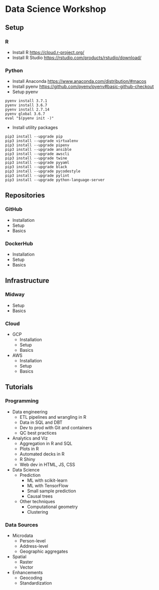 # Data Science Workshop

## Setup

### R
* Install R
https://cloud.r-project.org/
* Install R Studio
https://rstudio.com/products/rstudio/download/

### Python
* Install Anaconda
https://www.anaconda.com/distribution/#macos
* Install pyenv
https://github.com/pyenv/pyenv#basic-github-checkout
* Setup pyenv
```
pyenv install 3.7.1
pyenv install 3.6.7
pyenv install 2.7.14
pyenv global 3.6.7
eval "$(pyenv init -)"
```
* Install utility packages
```
pip3 install --upgrade pip
pip3 install --upgrade virtualenv
pip3 install --upgrade pipenv
pip3 install --upgrade ansible
pip3 install --upgrade awscli
pip3 install --upgrade twine
pip3 install --upgrade pyyaml
pip3 install --upgrade black
pip3 install --upgrade pycodestyle
pip3 install --upgrade pylint
pip3 install --upgrade python-language-server
```

## Repositories
### GitHub 
* Installation
* Setup
* Basics
### DockerHub 
* Installation
* Setup
* Basics

## Infrastructure
### Midway 
* Setup
* Basics
### Cloud 
* GCP 
  * Installation
  * Setup
  * Basics
* AWS
  * Installation
  * Setup
  * Basics

## Tutorials

### Programming
* Data engineering
  * ETL pipelines and wrangling in R
  * Data in SQL and DBT
  * Dev to prod with Git and containers 
  * QC best practices
* Analytics and Viz
  * Aggregation in R and SQL
  * Plots in R
  * Automated decks in R
  * R Shiny
  * Web dev in HTML, JS, CSS
* Data Science
  * Prediction
    * ML with scikit-learn 
    * ML with TensorFlow
    * Small sample prediction
    * Causal trees
  * Other techniques
    * Computational geometry
    * Clustering

### Data Sources
* Microdata
  * Person-level
  * Address-level
  * Geographic aggregates
* Spatial
  * Raster
  * Vector
* Enhancements
  * Geocoding
  * Standardization
